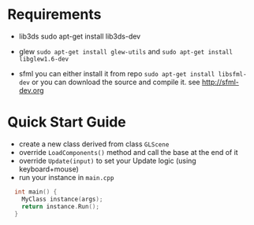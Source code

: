Requirements
============

- lib3ds
sudo apt-get install lib3ds-dev

- glew `sudo apt-get install glew-utils` and `sudo apt-get install libglew1.6-dev`

- sfml
you can either install it from repo `sudo apt-get install libsfml-dev` or you can download the source and compile it. see http://sfml-dev.org


Quick Start Guide
=================
- create a new class derived from class `GLScene`
- override `LoadComponents()` method and call the base at the end of it
- override `Update(input)` to set your Update logic (using keyboard+mouse)
- run your instance in `main.cpp`


```cpp
  int main() {
    MyClass instance(args);
    return instance.Run();
  }
```
